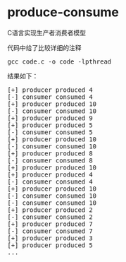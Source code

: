 # produce-consume
C语言实现生产者消费者模型

<p>代码中给了比较详细的注释
</p>

<pre>gcc code.c -o code -lpthread</pre>

<p>结果如下：</p>
<pre>[+] producer produced 4
[-] consumer consumed 4
[+] producer produced 10
[-] consumer consumed 10
[+] producer produced 9
[+] producer produced 5
[-] consumer consumed 5
[+] producer produced 10
[-] consumer consumed 10
[+] producer produced 8
[-] consumer consumed 8
[+] producer produced 10
[+] producer produced 4
[-] consumer consumed 4
[+] producer produced 10
[-] consumer consumed 10
[-] consumer consumed 10
[+] producer produced 2
[-] consumer consumed 2
[+] producer produced 7
[-] consumer consumed 7
[+] producer produced 3
[+] producer produced 5
...</pre>
